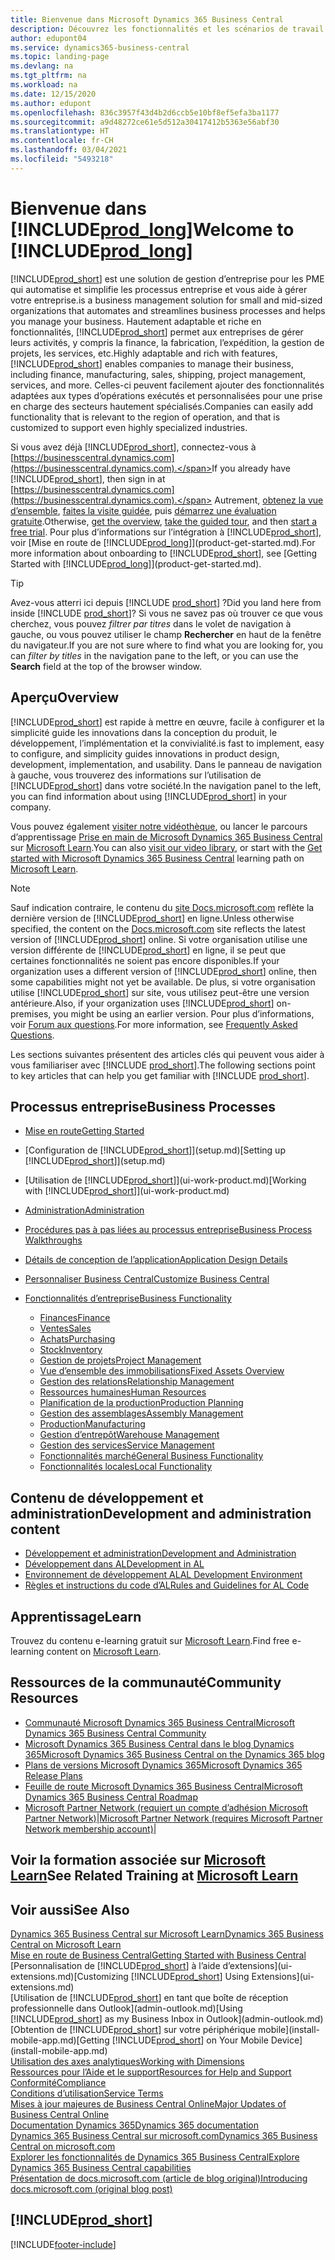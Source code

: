 ```yaml
---
title: Bienvenue dans Microsoft Dynamics 365 Business Central
description: Découvrez les fonctionnalités et les scénarios de travail de Business Central qui aident les entreprises à gérer leurs activités, y compris les finances, la fabrication, les ventes, l’expédition, la gestion de projet, les services, etc.
author: edupont04
ms.service: dynamics365-business-central
ms.topic: landing-page
ms.devlang: na
ms.tgt_pltfrm: na
ms.workload: na
ms.date: 12/15/2020
ms.author: edupont
ms.openlocfilehash: 836c3957f43d4b2d6ccb5e10bf8ef5efa3ba1177
ms.sourcegitcommit: a9d48272ce61e5d512a30417412b5363e56abf30
ms.translationtype: HT
ms.contentlocale: fr-CH
ms.lasthandoff: 03/04/2021
ms.locfileid: "5493218"
---
```

# <a name="welcome-to-prod_long"></a><span data-ttu-id="e3030-103">Bienvenue dans [!INCLUDE[prod_long](includes/prod_long.md)]</span><span class="sxs-lookup"><span data-stu-id="e3030-103">Welcome to [!INCLUDE[prod_long](includes/prod_long.md)]</span></span>

[!INCLUDE[prod_short](includes/prod_short.md)] <span data-ttu-id="e3030-104">est une solution de gestion d’entreprise pour les PME qui automatise et simplifie les processus entreprise et vous aide à gérer votre entreprise.</span><span class="sxs-lookup"><span data-stu-id="e3030-104">is a business management solution for small and mid-sized organizations that automates and streamlines business processes and helps you manage your business.</span></span> <span data-ttu-id="e3030-105">Hautement adaptable et riche en fonctionnalités, [!INCLUDE[prod_short](includes/prod_short.md)] permet aux entreprises de gérer leurs activités, y compris la finance, la fabrication, l’expédition, la gestion de projets, les services, etc.</span><span class="sxs-lookup"><span data-stu-id="e3030-105">Highly adaptable and rich with features, [!INCLUDE[prod_short](includes/prod_short.md)] enables companies to manage their business, including finance, manufacturing, sales, shipping, project management, services, and more.</span></span> <span data-ttu-id="e3030-106">Celles-ci peuvent facilement ajouter des fonctionnalités adaptées aux types d’opérations exécutés et personnalisées pour une prise en charge des secteurs hautement spécialisés.</span><span class="sxs-lookup"><span data-stu-id="e3030-106">Companies can easily add functionality that is relevant to the region of operation, and that is customized to support even highly specialized industries.</span></span>  

<span data-ttu-id="e3030-107">Si vous avez déjà [!INCLUDE[prod_short](includes/prod_short.md)], connectez-vous à [https://businesscentral.dynamics.com](https://businesscentral.dynamics.com).</span><span class="sxs-lookup"><span data-stu-id="e3030-107">If you already have [!INCLUDE[prod_short](includes/prod_short.md)], then sign in at [https://businesscentral.dynamics.com](https://businesscentral.dynamics.com).</span></span> <span data-ttu-id="e3030-108">Autrement, [obtenez la vue d’ensemble](https://dynamics.microsoft.com/business-central/overview/), [faites la visite guidée](https://dynamics.microsoft.com/en-us/guidedtour/dynamics/business-central/1/1), puis [démarrez une évaluation gratuite](https://go.microsoft.com/fwlink/?linkid=847861).</span><span class="sxs-lookup"><span data-stu-id="e3030-108">Otherwise, [get the overview](https://dynamics.microsoft.com/business-central/overview/),  [take the guided tour](https://dynamics.microsoft.com/en-us/guidedtour/dynamics/business-central/1/1), and then [start a free trial](https://go.microsoft.com/fwlink/?linkid=847861).</span></span> <span data-ttu-id="e3030-109">Pour plus d’informations sur l’intégration à [!INCLUDE[prod_short](includes/prod_short.md)], voir [Mise en route de [!INCLUDE[prod_long](includes/prod_long.md)]](product-get-started.md).</span><span class="sxs-lookup"><span data-stu-id="e3030-109">For more information about onboarding to [!INCLUDE[prod_short](includes/prod_short.md)], see [Getting Started with [!INCLUDE[prod_long](includes/prod_long.md)]](product-get-started.md).</span></span>  

> [!TIP]
> <span data-ttu-id="e3030-110">Avez-vous atterri ici depuis [!INCLUDE [prod_short](includes/prod_short.md)] ?</span><span class="sxs-lookup"><span data-stu-id="e3030-110">Did you land here from inside [!INCLUDE [prod_short](includes/prod_short.md)]?</span></span> <span data-ttu-id="e3030-111">Si vous ne savez pas où trouver ce que vous cherchez, vous pouvez *filtrer par titres* dans le volet de navigation à gauche, ou vous pouvez utiliser le champ **Rechercher** en haut de la fenêtre du navigateur.</span><span class="sxs-lookup"><span data-stu-id="e3030-111">If you are not sure where to find what you are looking for, you can *filter by titles* in the navigation pane to the left, or you can use the **Search** field at the top of the browser window.</span></span>

## <a name="overview"></a><span data-ttu-id="e3030-112">Aperçu</span><span class="sxs-lookup"><span data-stu-id="e3030-112">Overview</span></span>

[!INCLUDE[prod_short](includes/prod_short.md)] <span data-ttu-id="e3030-113">est rapide à mettre en œuvre, facile à configurer et la simplicité guide les innovations dans la conception du produit, le développement, l’implémentation et la convivialité.</span><span class="sxs-lookup"><span data-stu-id="e3030-113">is fast to implement, easy to configure, and simplicity guides innovations in product design, development, implementation, and usability.</span></span> <span data-ttu-id="e3030-114">Dans le panneau de navigation à gauche, vous trouverez des informations sur l’utilisation de [!INCLUDE[prod_short](includes/prod_short.md)] dans votre société.</span><span class="sxs-lookup"><span data-stu-id="e3030-114">In the navigation panel to the left, you can find information about using [!INCLUDE[prod_short](includes/prod_short.md)] in your company.</span></span>  

<span data-ttu-id="e3030-115">Vous pouvez également [visiter notre vidéothèque](across-videos.md), ou lancer le parcours d’apprentissage [Prise en main de Microsoft Dynamics 365 Business Central](/learn/paths/get-started-dynamics-365-business-central/) sur [Microsoft Learn](/learn/dynamics365/business-central?WT.mc_id=dyn365bc_landingpage-docs).</span><span class="sxs-lookup"><span data-stu-id="e3030-115">You can also [visit our video library](across-videos.md), or start with the [Get started with Microsoft Dynamics 365 Business Central](/learn/paths/get-started-dynamics-365-business-central/) learning path on [Microsoft Learn](/learn/dynamics365/business-central?WT.mc_id=dyn365bc_landingpage-docs).</span></span>  

> [!NOTE]
> <span data-ttu-id="e3030-116">Sauf indication contraire, le contenu du [site Docs.microsoft.com](https://docs.microsoft.com/dynamics365/business-central/) reflète la dernière version de [!INCLUDE[prod_short](includes/prod_short.md)] en ligne.</span><span class="sxs-lookup"><span data-stu-id="e3030-116">Unless otherwise specified, the content on the [Docs.microsoft.com](https://docs.microsoft.com/dynamics365/business-central/) site reflects the latest version of [!INCLUDE[prod_short](includes/prod_short.md)] online.</span></span> <span data-ttu-id="e3030-117">Si votre organisation utilise une version différente de [!INCLUDE[prod_short](includes/prod_short.md)] en ligne, il se peut que certaines fonctionnalités ne soient pas encore disponibles.</span><span class="sxs-lookup"><span data-stu-id="e3030-117">If your organization uses a different version of [!INCLUDE[prod_short](includes/prod_short.md)] online, then some capabilities might not yet be available.</span></span> <span data-ttu-id="e3030-118">De plus, si votre organisation utilise [!INCLUDE[prod_short](includes/prod_short.md)] sur site, vous utilisez peut-être une version antérieure.</span><span class="sxs-lookup"><span data-stu-id="e3030-118">Also, if your organization uses [!INCLUDE[prod_short](includes/prod_short.md)] on-premises, you might be using an earlier version.</span></span> <span data-ttu-id="e3030-119">Pour plus d’informations, voir [Forum aux questions](across-faq.md).</span><span class="sxs-lookup"><span data-stu-id="e3030-119">For more information, see [Frequently Asked Questions](across-faq.md).</span></span>

<span data-ttu-id="e3030-120">Les sections suivantes présentent des articles clés qui peuvent vous aider à vous familiariser avec [!INCLUDE [prod_short](includes/prod_short.md)].</span><span class="sxs-lookup"><span data-stu-id="e3030-120">The following sections point to key articles that can help you get familiar with [!INCLUDE [prod_short](includes/prod_short.md)].</span></span>  

## <a name="business-processes"></a><span data-ttu-id="e3030-121">Processus entreprise</span><span class="sxs-lookup"><span data-stu-id="e3030-121">Business Processes</span></span>

- [<span data-ttu-id="e3030-122">Mise en route</span><span class="sxs-lookup"><span data-stu-id="e3030-122">Getting Started</span></span>](product-get-started.md)
- <span data-ttu-id="e3030-123">[Configuration de [!INCLUDE[prod_short](includes/prod_short.md)]](setup.md)</span><span class="sxs-lookup"><span data-stu-id="e3030-123">[Setting up [!INCLUDE[prod_short](includes/prod_short.md)]](setup.md)</span></span>
- <span data-ttu-id="e3030-124">[Utilisation de [!INCLUDE[prod_short](includes/prod_short.md)]](ui-work-product.md)</span><span class="sxs-lookup"><span data-stu-id="e3030-124">[Working with [!INCLUDE[prod_short](includes/prod_short.md)]](ui-work-product.md)</span></span>
- [<span data-ttu-id="e3030-125">Administration</span><span class="sxs-lookup"><span data-stu-id="e3030-125">Administration</span></span>](admin-setup-and-administration.md)
- [<span data-ttu-id="e3030-126">Procédures pas à pas liées au processus entreprise</span><span class="sxs-lookup"><span data-stu-id="e3030-126">Business Process Walkthroughs</span></span>](walkthrough-business-process-walkthroughs.md)
- [<span data-ttu-id="e3030-127">Détails de conception de l’application</span><span class="sxs-lookup"><span data-stu-id="e3030-127">Application Design Details</span></span>](design-details-application-design.md)
- [<span data-ttu-id="e3030-128">Personnaliser Business Central</span><span class="sxs-lookup"><span data-stu-id="e3030-128">Customize Business Central</span></span>](ui-customizing-overview.md)
- [<span data-ttu-id="e3030-129">Fonctionnalités d’entreprise</span><span class="sxs-lookup"><span data-stu-id="e3030-129">Business Functionality</span></span>](across-business-functionality.md)

  - [<span data-ttu-id="e3030-130">Finances</span><span class="sxs-lookup"><span data-stu-id="e3030-130">Finance</span></span>](finance.md)
  - [<span data-ttu-id="e3030-131">Ventes</span><span class="sxs-lookup"><span data-stu-id="e3030-131">Sales</span></span>](sales-manage-sales.md)
  - [<span data-ttu-id="e3030-132">Achats</span><span class="sxs-lookup"><span data-stu-id="e3030-132">Purchasing</span></span>](purchasing-manage-purchasing.md)
  - [<span data-ttu-id="e3030-133">Stock</span><span class="sxs-lookup"><span data-stu-id="e3030-133">Inventory</span></span>](inventory-manage-inventory.md)
  - [<span data-ttu-id="e3030-134">Gestion de projets</span><span class="sxs-lookup"><span data-stu-id="e3030-134">Project Management</span></span>](projects-manage-projects.md)
  - [<span data-ttu-id="e3030-135">Vue d’ensemble des immobilisations</span><span class="sxs-lookup"><span data-stu-id="e3030-135">Fixed Assets Overview</span></span>](fa-manage.md)
  - [<span data-ttu-id="e3030-136">Gestion des relations</span><span class="sxs-lookup"><span data-stu-id="e3030-136">Relationship Management</span></span>](marketing-relationship-management.md)
  - [<span data-ttu-id="e3030-137">Ressources humaines</span><span class="sxs-lookup"><span data-stu-id="e3030-137">Human Resources</span></span>](hr-manage-human-resources.md)
  - [<span data-ttu-id="e3030-138">Planification de la production</span><span class="sxs-lookup"><span data-stu-id="e3030-138">Production Planning</span></span>](production-planning.md)
  - [<span data-ttu-id="e3030-139">Gestion des assemblages</span><span class="sxs-lookup"><span data-stu-id="e3030-139">Assembly Management</span></span>](assembly-assemble-items.md)
  - [<span data-ttu-id="e3030-140">Production</span><span class="sxs-lookup"><span data-stu-id="e3030-140">Manufacturing</span></span>](production-manage-manufacturing.md)
  - [<span data-ttu-id="e3030-141">Gestion d’entrepôt</span><span class="sxs-lookup"><span data-stu-id="e3030-141">Warehouse Management</span></span>](warehouse-manage-warehouse.md)
  - [<span data-ttu-id="e3030-142">Gestion des services</span><span class="sxs-lookup"><span data-stu-id="e3030-142">Service Management</span></span>](service-service.md)
  - [<span data-ttu-id="e3030-143">Fonctionnalités marché</span><span class="sxs-lookup"><span data-stu-id="e3030-143">General Business Functionality</span></span>](ui-across-business-areas.md)
  - [<span data-ttu-id="e3030-144">Fonctionnalités locales</span><span class="sxs-lookup"><span data-stu-id="e3030-144">Local Functionality</span></span>](about-localization.md)

## <a name="development-and-administration-content"></a><span data-ttu-id="e3030-145">Contenu de développement et administration</span><span class="sxs-lookup"><span data-stu-id="e3030-145">Development and administration content</span></span>

- [<span data-ttu-id="e3030-146">Développement et administration</span><span class="sxs-lookup"><span data-stu-id="e3030-146">Development and Administration</span></span>](/dynamics365/business-central/dev-itpro/index)
- [<span data-ttu-id="e3030-147">Développement dans AL</span><span class="sxs-lookup"><span data-stu-id="e3030-147">Development in AL</span></span>](/dynamics365/business-central/dev-itpro/developer/devenv-dev-overview)
- [<span data-ttu-id="e3030-148">Environnement de développement AL</span><span class="sxs-lookup"><span data-stu-id="e3030-148">AL Development Environment</span></span>](/dynamics365/business-central/dev-itpro/developer/devenv-reference-overview)
- [<span data-ttu-id="e3030-149">Règles et instructions du code d’AL</span><span class="sxs-lookup"><span data-stu-id="e3030-149">Rules and Guidelines for AL Code</span></span>](/dynamics365/business-central/dev-itpro/compliance/apptest-overview)

## <a name="learn"></a><span data-ttu-id="e3030-150">Apprentissage</span><span class="sxs-lookup"><span data-stu-id="e3030-150">Learn</span></span>

<span data-ttu-id="e3030-151">Trouvez du contenu e-learning gratuit sur [Microsoft Learn](/learn/dynamics365/business-central?WT.mc_id=dyn365bc_landingpage-docs).</span><span class="sxs-lookup"><span data-stu-id="e3030-151">Find free e-learning content on [Microsoft Learn](/learn/dynamics365/business-central?WT.mc_id=dyn365bc_landingpage-docs).</span></span>  

## <a name="community-resources"></a><span data-ttu-id="e3030-152">Ressources de la communauté</span><span class="sxs-lookup"><span data-stu-id="e3030-152">Community Resources</span></span>

- [<span data-ttu-id="e3030-153">Communauté Microsoft Dynamics 365 Business Central</span><span class="sxs-lookup"><span data-stu-id="e3030-153">Microsoft Dynamics 365 Business Central Community</span></span>](https://community.dynamics.com/business)
- [<span data-ttu-id="e3030-154">Microsoft Dynamics 365 Business Central dans le blog Dynamics 365</span><span class="sxs-lookup"><span data-stu-id="e3030-154">Microsoft Dynamics 365 Business Central on the Dynamics 365 blog</span></span>](https://cloudblogs.microsoft.com/dynamics365/it/product/business-central/)
- [<span data-ttu-id="e3030-155">Plans de versions Microsoft Dynamics 365</span><span class="sxs-lookup"><span data-stu-id="e3030-155">Microsoft Dynamics 365 Release Plans</span></span>](https://go.microsoft.com/fwlink/?linkid=2047422)
- [<span data-ttu-id="e3030-156">Feuille de route Microsoft Dynamics 365 Business Central</span><span class="sxs-lookup"><span data-stu-id="e3030-156">Microsoft Dynamics 365 Business Central Roadmap</span></span>](https://dynamics.microsoft.com/roadmap/business-central/)
- <span data-ttu-id="e3030-157">[Microsoft Partner Network \(requiert un compte d’adhésion Microsoft Partner Network\)](https://mspartner.microsoft.com/en/us/windows/index.aspx)|</span><span class="sxs-lookup"><span data-stu-id="e3030-157">[Microsoft Partner Network \(requires Microsoft Partner Network membership account\)](https://mspartner.microsoft.com/en/us/windows/index.aspx)|</span></span>  

## <a name="see-related-training-at-microsoft-learn"></a><span data-ttu-id="e3030-158">Voir la formation associée sur [Microsoft Learn](/learn/dynamics365/business-central?WT.mc_id=dyn365bc_landingpage-docs)</span><span class="sxs-lookup"><span data-stu-id="e3030-158">See Related Training at [Microsoft Learn](/learn/dynamics365/business-central?WT.mc_id=dyn365bc_landingpage-docs)</span></span>

## <a name="see-also"></a><span data-ttu-id="e3030-159">Voir aussi</span><span class="sxs-lookup"><span data-stu-id="e3030-159">See Also</span></span>

[<span data-ttu-id="e3030-160">Dynamics 365 Business Central sur Microsoft Learn</span><span class="sxs-lookup"><span data-stu-id="e3030-160">Dynamics 365 Business Central on Microsoft Learn</span></span>](/learn/dynamics365/business-central?WT.mc_id=dyn365bc_landingpage-docs)  
[<span data-ttu-id="e3030-161">Mise en route de Business Central</span><span class="sxs-lookup"><span data-stu-id="e3030-161">Getting Started with Business Central</span></span>](product-get-started.md)  
<span data-ttu-id="e3030-162">[Personnalisation de [!INCLUDE[prod_short](includes/prod_short.md)] à l’aide d’extensions](ui-extensions.md)</span><span class="sxs-lookup"><span data-stu-id="e3030-162">[Customizing [!INCLUDE[prod_short](includes/prod_short.md)] Using Extensions](ui-extensions.md)</span></span>  
<span data-ttu-id="e3030-163">[Utilisation de [!INCLUDE[prod_short](includes/prod_short.md)] en tant que boîte de réception professionnelle dans Outlook](admin-outlook.md)</span><span class="sxs-lookup"><span data-stu-id="e3030-163">[Using [!INCLUDE[prod_short](includes/prod_short.md)] as my Business Inbox in Outlook](admin-outlook.md)</span></span>  
<span data-ttu-id="e3030-164">[Obtention de [!INCLUDE[prod_short](includes/prod_short.md)] sur votre périphérique mobile](install-mobile-app.md)</span><span class="sxs-lookup"><span data-stu-id="e3030-164">[Getting [!INCLUDE[prod_short](includes/prod_short.md)] on Your Mobile Device](install-mobile-app.md)</span></span>  
[<span data-ttu-id="e3030-165">Utilisation des axes analytiques</span><span class="sxs-lookup"><span data-stu-id="e3030-165">Working with Dimensions</span></span>](finance-dimensions.md)  
[<span data-ttu-id="e3030-166">Ressources pour l’Aide et le support</span><span class="sxs-lookup"><span data-stu-id="e3030-166">Resources for Help and Support</span></span>](product-help-and-support.md)  
[<span data-ttu-id="e3030-167">Conformité</span><span class="sxs-lookup"><span data-stu-id="e3030-167">Compliance</span></span>](compliance/compliance-overview.md)  
[<span data-ttu-id="e3030-168">Conditions d’utilisation</span><span class="sxs-lookup"><span data-stu-id="e3030-168">Service Terms</span></span>](compliance/compliance-service-compliance.md#service-terms)  
[<span data-ttu-id="e3030-169">Mises à jour majeures de Business Central Online</span><span class="sxs-lookup"><span data-stu-id="e3030-169">Major Updates of Business Central Online</span></span>](/dynamics365/business-central/dev-itpro/administration/update-rollout-timelime)  
[<span data-ttu-id="e3030-170">Documentation Dynamics 365</span><span class="sxs-lookup"><span data-stu-id="e3030-170">Dynamics 365 documentation</span></span>](/dynamics365/)  
[<span data-ttu-id="e3030-171">Dynamics 365 Business Central sur microsoft.com</span><span class="sxs-lookup"><span data-stu-id="e3030-171">Dynamics 365 Business Central on microsoft.com</span></span>](https://dynamics.microsoft.com/business-central/overview/)  
[<span data-ttu-id="e3030-172">Explorer les fonctionnalités de Dynamics 365 Business Central</span><span class="sxs-lookup"><span data-stu-id="e3030-172">Explore Dynamics 365 Business Central capabilities</span></span>](https://dynamics.microsoft.com/business-central/capabilities/)  
[<span data-ttu-id="e3030-173">Présentation de docs.microsoft.com (article de blog original)</span><span class="sxs-lookup"><span data-stu-id="e3030-173">Introducing docs.microsoft.com (original blog post)</span></span>](https://docs.microsoft.com/teamblog/introducing-docs-microsoft-com)  

## [!INCLUDE[prod_short](includes/free_trial_md.md)]


[!INCLUDE[footer-include](includes/footer-banner.md)]